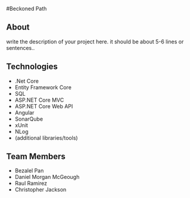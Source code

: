 #Beckoned Path

## About

write the description of your project here. it should be about 5-6 lines or sentences..

## Technologies

+ .Net Core
+ Entity Framework Core
+ SQL
+ ASP.NET Core MVC
+ ASP.NET Core Web API
+ Angular
+ SonarQube
+ xUnit
+ NLog
+ (additional libraries/tools)

## Team Members

+ Bezalel Pan
+ Daniel Morgan McGeough
+ Raul Ramirez
+ Christopher Jackson
